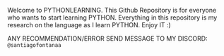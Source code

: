 Welcome to PYTHONLEARNING. This Github Repository is for everyone who wants to start learning PYTHON. Everything in this repository is my research on the language as I learn PYTHON. Enjoy IT :)

ANY RECOMMENDATION/ERROR SEND MESSAGE TO MY DISCORD: ```@santiagofontanaa```
